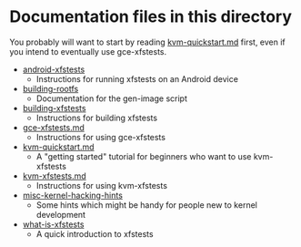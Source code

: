 # Documentation files in this directory

You probably will want to start by reading
[kvm-quickstart.md](kvm-quickstart.md) first, even if you intend to
eventually use gce-xfstests.

* [android-xfstests](android-xfstests.md)
  * Instructions for running xfstests on an Android device
* [building-rootfs](building-rootfs.md)
  * Documentation for the gen-image script
* [building-xfstests](building-xfstests.md)
  * Instructions for building xfstests
* [gce-xfstests.md](gce-xfstests.md)
  * Instructions for using gce-xfstests
* [kvm-quickstart.md](kvm-quickstart.md)
  * A "getting started" tutorial for beginners who want to use kvm-xfstests
* [kvm-xfstests.md](kvm-xfstests.md)
  * Instructions for using kvm-xfstests
* [misc-kernel-hacking-hints](misc-kernel-hacking-hints.md)
  * Some hints which might be handy for people new to kernel development
* [what-is-xfstests](what-is-xfstests.md)
  * A quick introduction to xfstests
